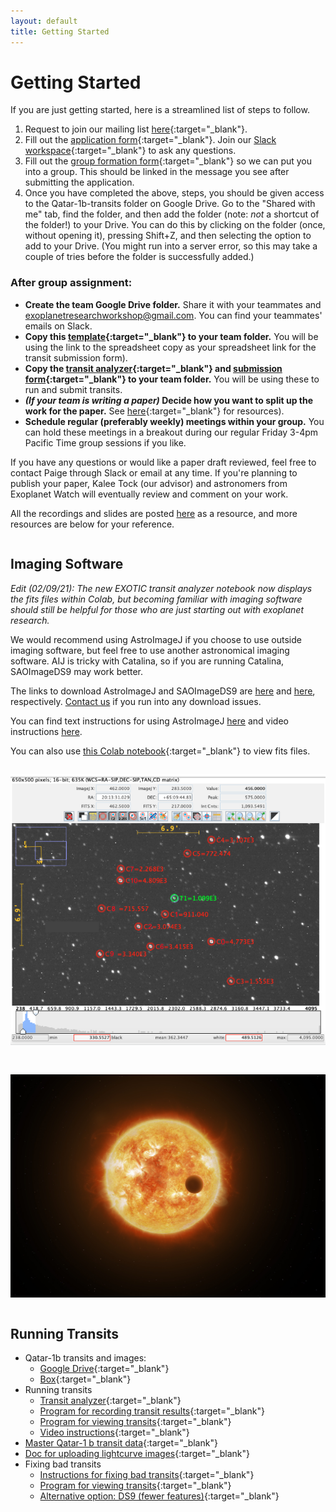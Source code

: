 ```yaml
---
layout: default
title: Getting Started
---
```


<div class="page-display" markdown="1">

# Getting Started

If you are just getting started, here is a streamlined list of steps to follow.

1. Request to join our mailing list [here](https://groups.google.com/g/exoplanet-research-workshop-2021){:target="_blank"}.
2. Fill out the [application form](https://forms.gle/GjoxRRsGf31SG6SG9){:target="_blank"}. Join our [Slack workspace](https://join.slack.com/t/exoplanet-research/shared_invite/zt-e3pnufle-yBWk8iC35o7aVbdx7SQXOg){:target="_blank"} to ask any questions.
3. Fill out the [group formation form](https://forms.gle/3xUgrnQ1RwzuAQzr5){:target="_blank"} so we can put you into a group. This should be linked in the message you see after submitting the application.
4. Once you have completed the above, steps, you should be given access to the Qatar-1b-transits folder on Google Drive. Go to the "Shared with me" tab, find the folder, and then add the folder (note: *not* a shortcut of the folder!) to your Drive. You can do this by clicking on the folder (once, without opening it), pressing Shift+Z, and then selecting the option to add to your Drive. (You might run into a server error, so this may take a couple of tries before the folder is successfully added.)

### After group assignment:

* **Create the team Google Drive folder.** Share it with your teammates and [exoplanetresearchworkshop@gmail.com](mailto:exoplanetresearchworkshop@gmail.com). You can find your teammates' emails on Slack.
* **Copy this [template](https://docs.google.com/spreadsheets/d/1i7My0htmAcUIWQrV8PhoynhTV3IgB77kAxvYAPt2a4U/edit?usp=sharing){:target="_blank"} to your team folder.** You will be using the link to the spreadsheet copy as your spreadsheet link for the transit submission form).
* **Copy the [transit analyzer](/transitanalyzer/){:target="_blank"} and [submission form](/transitsubmission/){:target="_blank"} to your team folder.** You will be using these to run and submit transits.
* ***(If your team is writing a paper)* Decide how you want to split up the work for the paper.** See [here](/papers/){:target="_blank"} for resources).
* **Schedule regular (preferably weekly) meetings within your group.** You can hold these meetings in a breakout during our regular Friday 3-4pm Pacific Time group sessions if you like.

If you have any questions or would like a paper draft reviewed, feel free to contact Paige through Slack or email at any time. If you're planning to publish your paper, Kalee Tock (our advisor) and astronomers from Exoplanet Watch will eventually review and comment on your work.

All the recordings and slides are posted [here](/meetings/) as a resource, and more resources are below for your reference.

</div>

<div class="page-display-light" markdown="1">

<div class="row" style="margin-bottom:1rem;">
<div class="column" markdown="1">

## Imaging Software

*Edit (02/09/21): The new EXOTIC transit analyzer notebook now displays the fits files within Colab, but becoming familiar with imaging software should still be helpful for those who are just starting out with exoplanet research.*

We would recommend using AstroImageJ if you choose to use outside imaging software, but feel free to use another astronomical imaging software. AIJ is tricky with Catalina, so if you are running Catalina, SAOImageDS9 may work better.

The links to download AstroImageJ and SAOImageDS9 are [here](https://www.astro.louisville.edu/software/astroimagej/) and [here](http://ds9.si.edu/site/Download.html), respectively. [Contact us](/contact/) if you run into any download issues.

You can find text instructions for using AstroImageJ [here](https://docs.google.com/document/d/1wN5WhPDCFvLuUglR9uC-6S_c7tDQUbYdOmVoD4NUQ1c/edit) and video instructions [here](https://www.youtube.com/watch?v=-GGLPy71ryg&feature=youtu.be).

You can also use [this Colab notebook](https://colab.research.google.com/drive/1R4ed26oHP9MzYZBgMZuP4z2QwMS0AULU){:target="_blank"} to view fits files.

</div>

<div class="column" markdown="1">

![](/assets/Qatar-1b-comps.png/)

</div>
</div>


<div class="row" style="margin-bottom:1rem;">
<div class="column" markdown="1">

![](/assets/transiting-exoplanet.jpg)

</div>

<div class="column" markdown="1">

## Running Transits

* Qatar-1b transits and images:
    * [Google Drive](https://drive.google.com/drive/folders/1b2eSuP8l-EtUeB9bej82VyYXXl50FP55?usp=sharing){:target="_blank"}
    * [Box](https://stanford.box.com/s/u3ngkm83c99u3c0j6e85xcuh7rwqe446){:target="_blank"}
* Running transits
    * [Transit analyzer](https://exoplanetresearch.netlify.app/transitanalyzer){:target="_blank"}
    * [Program for recording transit results](https://exoplanetresearch.netlify.app/transitsubmission){:target="_blank"}
    * [Program for viewing transits](https://colab.research.google.com/drive/1R4ed26oHP9MzYZBgMZuP4z2QwMS0AULU){:target="_blank"}
    * [Video instructions](https://youtu.be/crLkc3TIDdY){:target="_blank"}
* [Master Qatar-1 b transit data](https://docs.google.com/spreadsheets/d/1XnjN8fkCO9AoNOVExqsyfPdg6WqngHZ5BZihriYDY-Q/edit#gid=0){:target="_blank"}
* [Doc for uploading lightcurve images](https://docs.google.com/document/d/1mpFZcO7s-mDykqqrw1Vvk0lCj4KK2TfK768FGKCTu8A/edit?usp=sharing){:target="_blank"}
* Fixing bad transits
    * [Instructions for fixing bad transits](https://youtu.be/HQAulcrkQok){:target="_blank"}
    * [Program for viewing transits](https://colab.research.google.com/drive/1R4ed26oHP9MzYZBgMZuP4z2QwMS0AULU){:target="_blank"}
    * [Alternative option: DS9 (fewer features)](https://youtu.be/3aDeZfzlpl4){:target="_blank"}

</div>
</div>


</div>